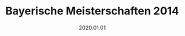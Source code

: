 ---
date: 2020.01.01
title: Bayerische Meisterschaften 2014
expireOn: 2015-01-01
tags: [Schach]
thumbnail: 
    src: wahlkurse/schach/00_index_bg.jpg
    alt: Das WGG Schach Logo
---